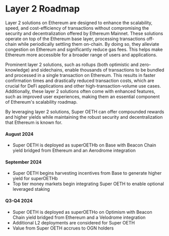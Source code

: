 # Layer 2 Roadmap

Layer 2 solutions on Ethereum are designed to enhance the scalability, speed, and cost-efficiency of transactions without compromising the security and decentralization offered by Ethereum Mainnet. These solutions operate on top of the Ethereum base layer, processing transactions off-chain while periodically settling them on-chain. By doing so, they alleviate congestion on Ethereum and significantly reduce gas fees. This helps make Ethereum more accessible for a broader range of users and applications.

Prominent layer 2 solutions, such as rollups (both optimistic and zero-knowledge) and sidechains, enable thousands of transactions to be bundled and processed in a single transaction on Ethereum. This results in faster confirmation times and drastically reduced transaction costs, which are crucial for DeFi applications and other high-transaction-volume use cases. Additionally, these layer 2 solutions often come with enhanced features, such as improved user experiences, making them an essential component of Ethereum's scalability roadmap.

By leveraging layer 2 solutions, Super OETH can offer compounded rewards and higher yields while maintaining the robust security and decentralization that Ethereum is known for.

#### August 2024

* Super OETH is deployed as superOETHb on Base with Beacon Chain yield bridged from Ethereum and an Aerodrome integration

#### September 2024

* Super OETH begins harvesting incentives from Base to generate higher yield for superOETHb
* Top tier money markets begin integrating Super OETH to enable optional leveraged staking

#### Q3-Q4 2024

* Super OETH is deployed as superOETHo on Optimism with Beacon Chain yield bridged from Ethereum and a Velodrome integration
* Additional L2 deployments are considered for Super OETH
* Value from Super OETH accrues to OGN holders

